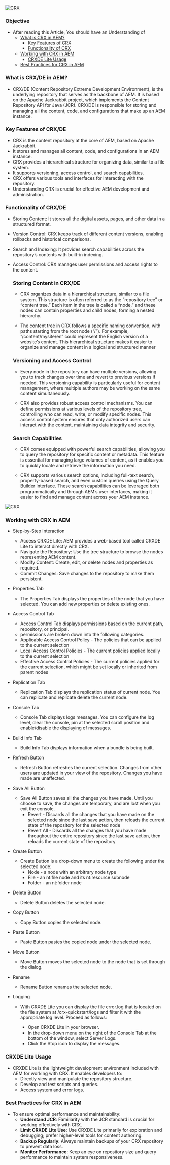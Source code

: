 
![CRX](./Titleimages/crxde.png)

### Objective

- After reading this Article, You should have an Understanding of 
    - [What is CRX in AEM?](#what-is-crxde-in-aem)
        - [Key Features of CRX](#key-features-of-crxde)
        - [Functionality of CRX](#functionality-of-crxde)
    - [Working with CRX in AEM](#working-with-crx-in-aem)
        - [ CRXDE Lite Usage](#crxde-lite-usage)
    - [Best Practices for CRX in AEM](#best-practices-for-crx-in-aem)
    
### What is CRX/DE in AEM?
- CRX/DE (Content Repository Extreme Development Environment), is the underlying repository that serves as the backbone of AEM. It is based on the Apache Jackrabbit project, which implements the Content Repository API for Java (JCR). CRX/DE is responsible for storing and managing all the content, code, and configurations that make up an AEM instance.

### Key Features of CRX/DE
- CRX is the content repository at the core of AEM, based on Apache Jackrabbit.
- It stores and manages all content, code, and configurations in an AEM instance.
- CRX provides a hierarchical structure for organizing data, similar to a file system.
- It supports versioning, access control, and search capabilities.
- CRX offers various tools and interfaces for interacting with the repository.
- Understanding CRX is crucial for effective AEM development and administration.

### Functionality of CRX/DE
- Storing Content: It stores all the digital assets, pages, and other data in a structured format.
- Version Control: CRX keeps track of different content versions, enabling rollbacks and historical comparisons.
- Search and Indexing: It provides search capabilities across the repository’s contents with built-in indexing.
- Access Control: CRX manages user permissions and access rights to the content.

    ### Storing Content in CRX/DE

    - CRX organizes data in a hierarchical structure, similar to a file system. This structure is often referred to as the “repository tree” or “content tree.” Each item in the tree is called a “node,” and these nodes can contain properties and child nodes, forming a nested hierarchy.

    - The content tree in CRX follows a specific naming convention, with paths starting from the root node (“/”). For example, “/content/mysite/en” could represent the English version of a website’s content. This hierarchical structure makes it easier to organize and manage content in a logical and structured manner

    ### Versioning and Access Control
    - Every node in the repository can have multiple versions, allowing you to track changes over time and revert to previous versions if needed. This versioning capability is particularly useful for content management, where multiple authors may be working on the same content simultaneously.

    - CRX also provides robust access control mechanisms. You can define permissions at various levels of the repository tree, controlling who can read, write, or modify specific nodes. This access control system ensures that only authorized users can interact with the content, maintaining data integrity and security.

    ### Search Capabilities
    - CRX comes equipped with powerful search capabilities, allowing you to query the repository for specific content or metadata. This feature is essential for managing large volumes of content, as it enables you to quickly locate and retrieve the information you need.

    - CRX supports various search options, including full-text search, property-based search, and even custom queries using the Query Builder interface. These search capabilities can be leveraged both programmatically and through AEM’s user interfaces, making it easier to find and manage content across your AEM instance.

![CRX](./Images/crx.png)

### Working with CRX in AEM
- Step-by-Step Interaction
    - Access CRXDE Lite: AEM provides a web-based tool called CRXDE Lite to interact directly with CRX.
    - Navigate the Repository: Use the tree structure to browse the nodes representing AEM content.
    - Modify Content: Create, edit, or delete nodes and properties as required.
    - Commit Changes: Save changes to the repository to make them persistent.

- Properties Tab
    - The Properties Tab displays the properties of the node that you have selected. You can add new properties or delete existing ones.
- Access Control Tab
    - Access Control Tab displays permissions based on the current path, repository, or principal.
    - permissions are broken down into the following categories.
    - Applicable Access Control Policy - The policies that can be applied to the current selection
    - Local Access Control Policies - The current policies applied locally to the current selection
    - Effective Access Control Policies - The current policies applied for the current selection, which might be set locally or inherited from parent nodes

- Replication Tab
    - Replication Tab displays the replication status of current node. You can replicate and replicate delete the current node.

- Console Tab
    - Console Tab displays logs messages. You can configure the log level, clear the console, pin at the selected scroll position and enable/disable the displaying of messages.    
- Build Info Tab
    - Build Info Tab displays information when a bundle is being built.

- Refresh Button
    - Refresh Button refreshes the current selection. Changes from other users are updated in your view of the repository. Changes you have made are unaffected.

- Save All Button
    - Save All Button saves all the changes you have made. Until you choose to save, the changes are temporary, and are lost when you exit the console.
        - Revert - Discards all the changes that you have made on the selected node since the last save action, then reloads the current state of the repository for the selected node
        - Revert All - Discards all the changes that you have made throughout the entire repository since the last save action, then reloads the current state of the repository
- Create Button
    - Create Button is a drop-down menu to create the following under the selected node:
        - Node - a node with an arbitrary node type
        - File - an nt:file node and its nt:resource subnode
        - Folder - an nt:folder node

- Delete Button
    - Delete Button deletes the selected node.

- Copy Button
    - Copy Button copies the selected node.

- Paste Button
    - Paste Button pastes the copied node under the selected node.

- Move Button
    -  Move Button moves the selected node to the node that is set through the dialog.

- Rename
    -  Rename Button renames the selected node.

- Logging
    - With CRXDE Lite you can display the file error.log that is located on the file system at <aem-install-dir>/crx-quickstart/logs and filter it with the appropriate log level. Proceed as follows:
        - Open CRXDE Lite in your browser.
        - In the drop-down menu on the right of the Console Tab at the bottom of the window, select Server Logs.
        - Click the Stop icon to display the messages.

### CRXDE Lite Usage
- CRXDE Lite is the lightweight development environment included with AEM for working with CRX. It enables developers to:
    - Directly view and manipulate the repository structure.
    - Develop and test scripts and queries.
    - Access system and error logs.

### Best Practices for CRX in AEM
- To ensure optimal performance and maintainability:
    - **Understand JCR**: Familiarity with the JCR standard is crucial for working effectively with CRX.
    - **Limit CRXDE Lite Use**: Use CRXDE Lite primarily for exploration and debugging; prefer higher-level tools for content authoring.
    - **Backup Regularly**: Always maintain backups of your CRX repository to prevent data loss.
    - **Monitor Performance**: Keep an eye on repository size and query performance to maintain system responsiveness.